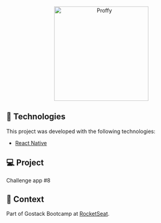 
<br>

<p align="center">
  <img alt="Proffy" src="https://popolin.s3-sa-east-1.amazonaws.com/site/logo.png" width="250px">
</p>

## 🚀 Technologies

This project was developed with the following technologies:

- [React Native](https://facebook.github.io/react-native/)

## 💻 Project

Challenge app #8

## 🔬 Context

Part of Gostack Bootcamp at [RocketSeat](https://rocketseat.com.br).
